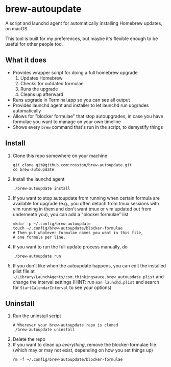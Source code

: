 # brew-autoupdate

A script and launchd agent for automatically installing Homebrew updates, on
macOS.

This tool is built for my preferences, but maybe it's flexible enough to be useful
for other people too.

## What it does

* Provides wrapper script for doing a full homebrew upgrade
  1. Updates Homebrew
  2. Checks for outdated formulae
  3. Runs the upgrade
  4. Cleans up afterward
* Runs upgrade in Terminal.app so you can see all output
* Provides launchd agent and installer to let launchd run upgrades
  automatically
* Allows for "blocker formulae" that stop autoupgrades, in case you have
  formulae you want to manage on your own timeline
* Shows every `brew` command that's run in the script, to demystify things

## Install

1. Clone this repo somewhere on your machine
   ```
   git clone git@github.com:rosston/brew-autoupdate.git
   cd brew-autoupdate
   ```
2. Install the launchd agent
   ```
   ./brew-autoupdate install
   ```
3. If you want to stop autoupdate from running when certain formula are
   available for upgrade (e.g., you often detach from tmux sessions with vim
   running in them and don't want tmux or vim updated out from underneath you),
   you can add a "blocker formulae" list
   ```
   mkdir -p ~/.config/brew-autoupdate
   touch ~/.config/brew-autoupdate/blocker-formulae
   # Then put whatever formulae names you want in this file,
   # one formula per line.
   ```
4. If you want to run the full update process manually, do
   ```
   ./brew-autoupdate run
   ```
5. If you don't like when the autoupdate happens, you can edit the installed
   plist file at
   `~/Library/LaunchAgents/com.thinkingsauce.brew_autoupdate.plist` and change
   the interval settings (HINT: run `man launchd.plist` and search for
   `StartCalendarInterval` to see  your options)

## Uninstall

1. Run the uninstall script
   ```
   # Wherever your brew-autoupdate repo is cloned
   ./brew-autoupdate uninstall
   ```
2. Delete the repo
3. If you want to clean up _everything_, remove the blocker-formulae file
   (which may or may not exist, depending on how you set things up)
   ```
   rm -f ~/.config/brew-autoupdate/blocker-formulae
   ```
